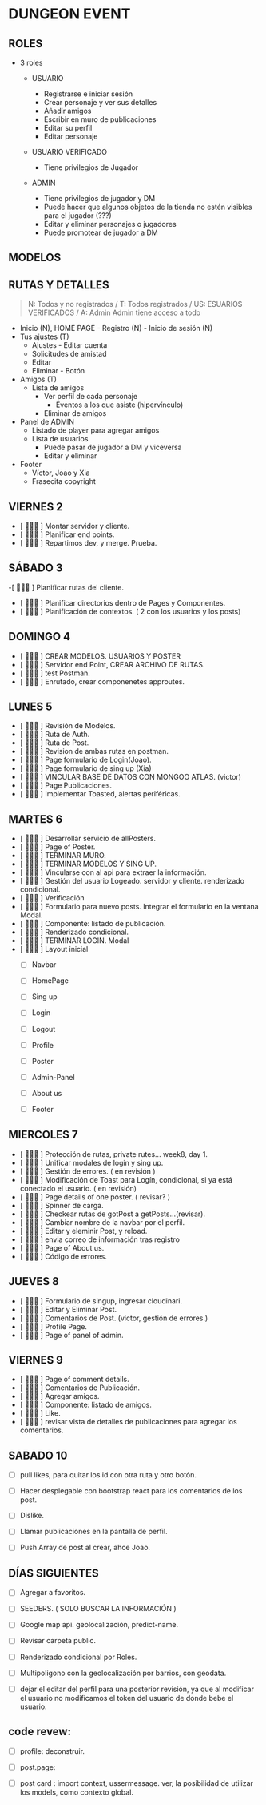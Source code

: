 # DUNGEON EVENT

## ROLES

- 3 roles

  - USUARIO

    - Registrarse e iniciar sesión
    - Crear personaje y ver sus detalles
    - Añadir amigos
    - Escribir en muro de publicaciones
    - Editar su perfil
    - Editar personaje

  - USUARIO VERIFICADO

    - Tiene privilegios de Jugador

  - ADMIN

    - Tiene privilegios de jugador y DM
    - Puede hacer que algunos objetos de la tienda no estén visibles para el jugador (???)
    - Editar y eliminar personajes o jugadores
    - Puede promotear de jugador a DM



 ## MODELOS

## RUTAS Y DETALLES

> N: Todos y no registrados / T: Todos registrados / US: ESUARIOS VERIFICADOS / A: Admin
> Admin tiene acceso a todo

- Inicio (N), HOME PAGE - Registro (N) - Inicio de sesión (N)
- Tus ajustes (T)
  - Ajustes - Editar cuenta
  - Solicitudes de amistad
  - Editar
  - Eliminar - Botón
- Amigos (T)
  - Lista de amigos
    - Ver perfil de cada personaje
      - Eventos a los que asiste (hipervínculo)
    - Eliminar de amigos
- Panel de ADMIN
  - Listado de player para agregar amigos
  - Lista de usuarios
    - Puede pasar de jugador a DM y viceversa
    - Editar y eliminar
- Footer
  - Víctor, Joao y Xia
  - Frasecita copyright

## VIERNES 2
- [ 🧙🏽‍♂️ ] Montar servidor y cliente.
- [ 🧙🏽‍♂️ ] Planificar end points.
- [ 🧙🏽‍♂️ ] Repartimos dev, y merge. Prueba.


## SÁBADO 3

  -[ 🧙🏽‍♂️ ] Planificar rutas del cliente.
  - [ 🧙🏽‍♂️ ] Planificar directorios dentro de Pages y Componentes.
  - [ 🧙🏽‍♂️ ] Planificación de contextos. ( 2 con los usuarios y los posts)

## DOMINGO 4
  - [ 🧙🏽‍♂️ ] CREAR MODELOS. USUARIOS Y POSTER 
  - [ 🧙🏽‍♂️ ] Servidor end Point, CREAR ARCHIVO DE RUTAS. 
  - [ 🧙🏽‍♂️ ] test Postman.
  - [ 🧙🏽‍♂️ ] Enrutado, crear componenetes approutes.


  ## LUNES 5
- [ 🧙🏽‍♂️ ] Revisión de Modelos.
- [ 🧙🏽‍♂️ ] Ruta de Auth.
- [ 🧙🏽‍♂️ ] Ruta de Post.
- [ 🧙🏽‍♂️ ] Revision de ambas rutas en postman.
- [ 🧙🏽‍♂️ ] Page formulario de Login(Joao).
- [ 🧙🏽‍♂️ ] Page formulario de sing up (Xia)
- [ 🧙🏽‍♂️ ] VINCULAR BASE DE DATOS CON MONGOO ATLAS. (victor)
- [ 🧙🏽‍♂️ ] Page Publicaciones.
- [ 🧙🏽‍♂️ ] Implementar Toasted, alertas periféricas.

## MARTES 6
- [ 🧙🏽‍♂️ ] Desarrollar servicio de allPosters.
- [ 🧙🏽‍♂️ ] Page of Poster.
- [ 🧙🏽‍♂️ ] TERMINAR MURO. 
- [ 🧙🏽‍♂️ ] TERMINAR MODELOS Y SING UP.
- [ 🧙🏽‍♂️ ] Vincularse con al api para extraer la información.
- [ 🧙🏽‍♂️ ] Gestión del usuario Logeado. servidor y cliente. renderizado condicional.
- [ 🧙🏽‍♂️ ] Verificación
- [ 🧙🏽‍♂️ ] Formulario para nuevo posts. Integrar el formulario en la ventana Modal.
- [ 🧙🏽‍♂️ ] Componente: listado de publicación.
- [ 🧙🏽‍♂️ ] Renderizado condicional.
- [ 🧙🏽‍♂️ ] TERMINAR LOGIN. Modal
- [ 🧙🏽‍♂️ ] Layout inicial
  - [  ] Navbar
  - [  ] HomePage 
  - [  ] Sing up 
  - [  ] Login 
  - [  ] Logout 
  - [  ] Profile
  - [  ] Poster
  - [  ] Admin-Panel
  - [  ] About us
  - [  ] Footer


## MIERCOLES 7
- [ 🧙🏽‍♂️ ] Protección de rutas, private rutes... week8, day 1.
- [ 🧙🏽‍♂️ ] Unificar modales de login y sing up.
- [ 🧙🏽‍♂️ ] Gestión de errores. ( en revisión )
- [ 🧙🏽‍♂️ ] Modificación de Toast para Logín, condicional, si ya está conectado el usuario. ( en revisión)
- [ 🧙🏽‍♂️ ] Page details of one poster. ( revisar? )
- [ 🧙🏽‍♂️ ] Spinner de carga.
- [ 🧙🏽‍♂️ ] Checkear rutas de gotPost a getPosts...(revisar).
- [ 🧙🏽‍♂️ ] Cambiar nombre de la navbar por el perfil.
- [ 🧙🏽‍♂️ ] Editar y eleminir Post, y reload.
- [ 🧙🏽‍♂️ ] envia correo de información tras registro
- [ 🧙🏽‍♂️ ] Page of About us.
- [ 🧙🏽‍♂️ ] Código de errores.

## JUEVES 8
- [ 🧙🏽‍♂️ ] Formulario de singup, ingresar cloudinari.
- [ 🧙🏽‍♂️ ] Editar y Eliminar Post.
- [ 🧙🏽‍♂️ ] Comentarios de Post. (victor, gestión de errores.)
- [ 🧙🏽‍♂️ ] Profile Page.
- [ 🧙🏽‍♂️ ] Page of panel of admin.


## VIERNES 9
- [ 🧙🏽‍♂️ ] Page of comment details.
- [ 🧙🏽‍♂️ ] Comentarios de Publicación.
- [ 🧙🏽‍♂️ ] Agregar amigos.
- [ 🧙🏽‍♂️ ] Componente: listado de amigos.
- [ 🧙🏽‍♂️ ] Like.
- [ 🧙🏽‍♂️ ] revisar vista de detalles de publicaciones para agregar los comentarios.


## SABADO 10
- [ ] pull likes, para quitar los id con otra ruta y otro botón.
- [ ] Hacer desplegable con bootstrap react para los comentarios de los post.
- [ ] Dislike.
- [ ] Llamar publicaciones en la pantalla de perfil.
- [ ] Push Array de post al crear, ahce Joao.





## DÍAS SIGUIENTES
- [ ] Agregar a favoritos.
- [ ] SEEDERS. ( SOLO BUSCAR LA INFORMACIÓN )
- [ ] Google map api. geolocalización, predict-name.
- [ ] Revisar carpeta public.
- [ ] Renderizado condicional por Roles.



- [ ] Multipoligono con la geolocalización por barrios, con geodata.
- [ ] dejar el editar del perfil para una posterior revisión, ya que al modificar el usuario no modificamos el token del usuario de donde bebe el usuario.

## code revew:

- [ ] profile: deconstruir.
- [ ] post.page: 
- [ ] post card : import context, ussermessage. ver, la posibilidad de utilizar los models, como contexto global.










